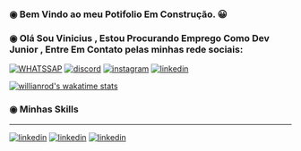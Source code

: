 ### ◉ Bem Vindo ao meu Potifolio Em Construção. 😀

### ◉ Olá Sou Vinicius , Estou Procurando Emprego Como Dev Junior , Entre Em Contato pelas minhas rede sociais:

[![WHATSSAP](https://img.shields.io/badge/WhatsApp-25D366?style=for-the-badge&logo=whatsapp&logoColor=white)](https://github.com/vinicius-rocha-oficial)
[![discord](https://img.shields.io/badge/Discord-7289DA?style=for-the-badge&logo=discord&logoColor=white)](https://github.com/vinicius-rocha-oficial)
[![instagram](https://img.shields.io/badge/Instagram-E4405F?style=for-the-badge&logo=instagram&logoColor=white)](https://github.com/vinicius-rocha-oficial)
[![linkedin](https://img.shields.io/badge/LinkedIn-0077B5?style=for-the-badge&logo=linkedin&logoColor=white)](https://github.com/vinicius-rocha-oficial)

[![willianrod's wakatime stats](https://github-readme-stats.vercel.app/api/wakatime?username=willianrod)](https://github.com/anuraghazra/github-readme-stats)

### ◉ Minhas Skills 
__________________________________________________________________________________________________________________
[![linkedin](https://img.shields.io/badge/HTML5-E34F26?style=for-the-badge&logo=html5&logoColor=white)]()
[![linkedin](https://img.shields.io/badge/CSS3-1572B6?style=for-the-badge&logo=css3&logoColor=white)]()
[![linkedin](https://img.shields.io/badge/JavaScript-F7DF1E?style=for-the-badge&logo=javascript&logoColor=black)]()



<!--
**vinicius-rocha-oficial/vinicius-rocha-oficial** is a ✨ _special_ ✨ repository because its `README.md` (this file) appears on your GitHub profile.

Here are some ideas to get you started:

- 🔭 I’m currently working on ...
- 🌱 I’m currently learning ...
- 👯 I’m looking to collaborate on ...
- 🤔 I’m looking for help with ...
- 💬 Ask me about ...
- 📫 How to reach me: ...
- 😄 Pronouns: ...
- ⚡ Fun fact: ...
-->

